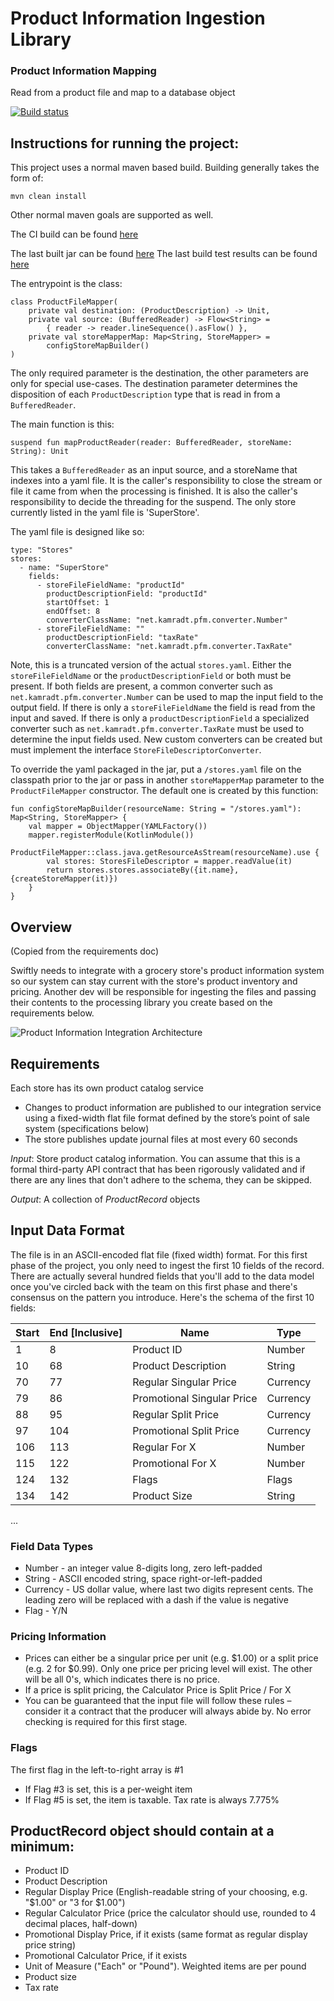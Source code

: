 # Product Information Ingestion Library

### Product Information Mapping 

Read from a product file and map to a database object

[![Build status](https://ci.appveyor.com/api/projects/status/h90yk2j6jms9drn7?svg=true)](https://ci.appveyor.com/project/rkamradt/productfilemapper)

## Instructions for running the project:

This project uses a normal maven based build. Building generally takes the form of:

```
mvn clean install
```

Other normal maven goals are supported as well.

The CI build can be found [here](https://ci.appveyor.com/project/rkamradt/productfilemapper)

The last built jar can be found [here](https://ci.appveyor.com/project/rkamradt/productfilemapper/build/artifacts)
The last build test results can be found [here](https://ci.appveyor.com/project/rkamradt/productfilemapper/build/tests)

The entrypoint is the class:

```
class ProductFileMapper(
    private val destination: (ProductDescription) -> Unit,
    private val source: (BufferedReader) -> Flow<String> =
        { reader -> reader.lineSequence().asFlow() },
    private val storeMapperMap: Map<String, StoreMapper> =
        configStoreMapBuilder()
)
```

The only required parameter is the destination, the other parameters are only for 
special use-cases. The destination parameter determines the disposition of each `ProductDescription`
type that is read in from a `BufferedReader`. 

The main function is this:

```
suspend fun mapProductReader(reader: BufferedReader, storeName: String): Unit
```

This takes a `BufferedReader` as an input source, and a storeName that indexes into a yaml file.
It is the caller's responsibility to close the stream or file it came from when the processing is 
finished. It is also the caller's responsibility to decide the threading for the suspend. The only
store currently listed in the yaml file is 'SuperStore'.

The yaml file is designed like so:

```
type: "Stores"
stores:
  - name: "SuperStore"
    fields:
      - storeFileFieldName: "productId"
        productDescriptionField: "productId"
        startOffset: 1
        endOffset: 8
        converterClassName: "net.kamradt.pfm.converter.Number"
      - storeFileFieldName: ""
        productDescriptionField: "taxRate"
        converterClassName: "net.kamradt.pfm.converter.TaxRate"
```

Note, this is a truncated version of the actual `stores.yaml`. Either the `storeFileFieldName` 
or the `productDescriptionField` or both must be present. If both fields are present, a common 
converter such as `net.kamradt.pfm.converter.Number` can be used to map the input field to the 
output field. If there is only a `storeFileFieldName` the field is read from the input and saved. 
If there is only a `productDescriptionField` a specialized converter such as 
`net.kamradt.pfm.converter.TaxRate` must be used to determine the input fields used. New custom 
converters can be created but must implement the interface `StoreFileDescriptorConverter`.

To override the yaml packaged in the jar, put a `/stores.yaml` file on the classpath prior to 
the jar or pass in another `storeMapperMap` parameter to the `ProductFileMapper` constructor. 
The default one is created by this function:
 
```
fun configStoreMapBuilder(resourceName: String = "/stores.yaml"): Map<String, StoreMapper> {
    val mapper = ObjectMapper(YAMLFactory())
    mapper.registerModule(KotlinModule())
    ProductFileMapper::class.java.getResourceAsStream(resourceName).use {
        val stores: StoresFileDescriptor = mapper.readValue(it)
        return stores.stores.associateBy({it.name}, {createStoreMapper(it)})
    }
}
```

## Overview

(Copied from the requirements doc)

Swiftly needs to integrate with a grocery store's product information system so our system can stay current with the store's product inventory and pricing.  Another dev will be responsible for ingesting the files and passing their contents to the processing library you create based on the requirements below.

![Product Information Integration Architecture](https://github.com/prestoqinc/code-exercise-services/raw/master/Swiftly_Services_Coding_Exercise_Architecture.png "Product Information Integration Architecture")

## Requirements
Each store has its own product catalog service
* Changes to product information are published to our integration service using a fixed-width flat file format defined by the store’s point of sale system (specifications below)
* The store publishes update journal files at most every 60 seconds

*Input*: Store product catalog information. You can assume that this is a formal third-party API contract that has been rigorously validated and if there are any lines that don't adhere to the schema, they can be skipped.

*Output*: A collection of _ProductRecord_ objects

## Input Data Format
The file is in an ASCII-encoded flat file (fixed width) format. For this first phase of the project, you only need to ingest the first 10 fields of the record. There are actually several hundred fields that you'll add to the data model once you've circled back with the team on this first phase and there's consensus on the pattern you introduce. Here's the schema of the first 10 fields:

| Start | End [Inclusive] | Name                       | Type     |
|-------|-----------------|----------------------------|----------|
| 1     | 8               | Product ID                 | Number   |
| 10    | 68              | Product Description        | String   |
| 70    | 77              | Regular Singular Price     | Currency |
| 79    | 86              | Promotional Singular Price | Currency |
| 88    | 95              | Regular Split Price        | Currency |
| 97    | 104             | Promotional Split Price    | Currency |
| 106   | 113             | Regular For X              | Number   |
| 115   | 122             | Promotional For X          | Number   |
| 124   | 132             | Flags                      | Flags    |
| 134   | 142             | Product Size               | String   |
...

### Field Data Types
* Number - an integer value 8-digits long, zero left-padded
* String - ASCII encoded string, space right-or-left-padded
* Currency - US dollar value, where last two digits represent cents.  The leading zero will be replaced with a dash if the value is negative
* Flag - Y/N

### Pricing Information
* Prices can either be a singular price per unit (e.g. $1.00) or a split price (e.g. 2 for $0.99).  Only one price per pricing level will exist.  The other will be all 0's, which indicates there is no price.
* If a price is split pricing, the Calculator Price is Split Price / For X
* You can be guaranteed that the input file will follow these rules – consider it a contract that the producer will always abide by.  No error checking is required for this first stage.

### Flags
The first flag in the left-to-right array is #1
* If Flag #3 is set, this is a per-weight item
* If Flag #5 is set, the item is taxable.  Tax rate is always 7.775%

## ProductRecord object should contain at a minimum:
* Product ID
* Product Description
* Regular Display Price (English-readable string of your choosing, e.g. "$1.00" or "3 for $1.00")
* Regular Calculator Price (price the calculator should use, rounded to 4 decimal places, half-down)
* Promotional Display Price, if it exists (same format as regular display price string)
* Promotional Calculator Price, if it exists
* Unit of Measure ("Each" or "Pound").  Weighted items are per pound
* Product size
* Tax rate
